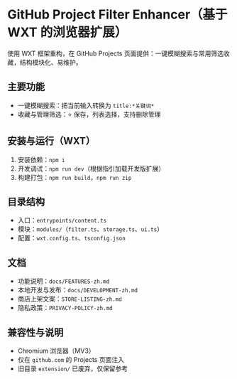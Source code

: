 # GitHub Project Filter Enhancer（基于 WXT 的浏览器扩展）

使用 WXT 框架重构，在 GitHub Projects 页面提供：一键模糊搜索与常用筛选收藏，结构模块化、易维护。

## 主要功能
- 一键模糊搜索：把当前输入转换为 `title:*关键词*`
- 收藏与管理筛选：⭐ 保存，列表选择，支持删除管理

## 安装与运行（WXT）
1. 安装依赖：`npm i`
2. 开发调试：`npm run dev`（根据指引加载开发版扩展）
3. 构建打包：`npm run build`，`npm run zip`

## 目录结构
- 入口：`entrypoints/content.ts`
- 模块：`modules/`（`filter.ts`、`storage.ts`、`ui.ts`）
- 配置：`wxt.config.ts`、`tsconfig.json`

## 文档
- 功能说明：`docs/FEATURES-zh.md`
- 本地开发与发布：`docs/DEVELOPMENT-zh.md`
- 商店上架文案：`STORE-LISTING-zh.md`
- 隐私政策：`PRIVACY-POLICY-zh.md`

## 兼容性与说明
- Chromium 浏览器（MV3）
- 仅在 `github.com` 的 Projects 页面注入
- 旧目录 `extension/` 已废弃，仅保留参考